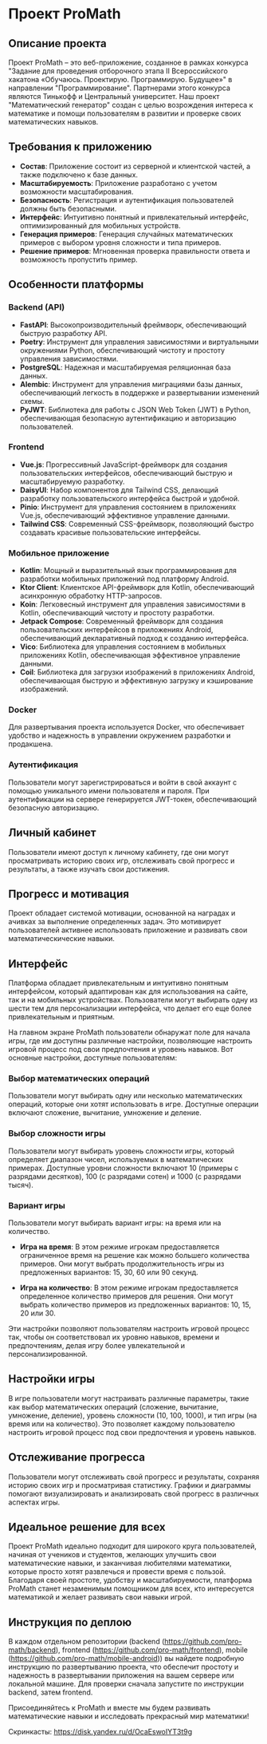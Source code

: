# Проект ProMath

## Описание проекта

Проект ProMath – это веб-приложение, созданное в рамках конкурса "Задание для проведения отборочного этапа II Всероссийского хакатона «Обучаюсь. Проектирую. Программирую. Будущее»" в направлении "Программирование". Партнерами этого конкурса являются Тинькофф и Центральный университет. Наш проект "Математический генератор" создан с целью возрождения интереса к математике и помощи пользователям в развитии и проверке своих математических навыков.

## Требования к приложению

- **Состав**: Приложение состоит из серверной и клиентской частей, а также подключено к базе данных.
- **Масштабируемость**: Приложение разработано с учетом возможности масштабирования.
- **Безопасность**: Регистрация и аутентификация пользователей должны быть безопасными.
- **Интерфейс**: Интуитивно понятный и привлекательный интерфейс, оптимизированный для мобильных устройств.
- **Генерация примеров**: Генерация случайных математических примеров с выбором уровня сложности и типа примеров.
- **Решение примеров**: Мгновенная проверка правильности ответа и возможность пропустить пример.

## Особенности платформы

### Backend (API)

- **FastAPI**: Высокопроизводительный фреймворк, обеспечивающий быструю разработку API.
- **Poetry**: Инструмент для управления зависимостями и виртуальными окружениями Python, обеспечивающий чистоту и простоту управления зависимостями.
- **PostgreSQL**: Надежная и масштабируемая реляционная база данных.
- **Alembic**: Инструмент для управления миграциями базы данных, обеспечивающий легкость в поддержке и развертывании изменений схемы.
- **PyJWT**: Библиотека для работы с JSON Web Token (JWT) в Python, обеспечивающая безопасную аутентификацию и авторизацию пользователей.

### Frontend

- **Vue.js**: Прогрессивный JavaScript-фреймворк для создания пользовательских интерфейсов, обеспечивающий быструю и масштабируемую разработку.
- **DaisyUI**: Набор компонентов для Tailwind CSS, делающий разработку пользовательского интерфейса быстрой и удобной.
- **Pinio**: Инструмент для управления состоянием в приложениях Vue.js, обеспечивающий эффективное управление данными.
- **Tailwind CSS**: Современный CSS-фреймворк, позволяющий быстро создавать красивые пользовательские интерфейсы.

### Мобильное приложение

- **Kotlin**: Мощный и выразительный язык программирования для разработки мобильных приложений под платформу Android.
- **Ktor Client**: Клиентское API-фреймворк для Kotlin, обеспечивающий асинхронную обработку HTTP-запросов.
- **Koin**: Легковесный инструмент для управления зависимостями в Kotlin, обеспечивающий чистоту и простоту разработки.
- **Jetpack Compose**: Современный фреймворк для создания пользовательских интерфейсов в приложениях Android, обеспечивающий декларативный подход к созданию интерфейса.
- **Vico**: Библиотека для управления состоянием в мобильных приложениях Kotlin, обеспечивающая эффективное управление данными.
- **Coil**: Библиотека для загрузки изображений в приложениях Android, обеспечивающая быструю и эффективную загрузку и кэширование изображений.

### Docker

Для развертывания проекта используется Docker, что обеспечивает удобство и надежность в управлении окружением разработки и продакшена.

### Аутентификация

Пользователи могут зарегистрироваться и войти в свой аккаунт с помощью уникального имени пользователя и пароля. При аутентификации на сервере генерируется JWT-токен, обеспечивающий безопасную авторизацию.

## Личный кабинет

Пользователи имеют доступ к личному кабинету, где они могут просматривать историю своих игр, отслеживать свой прогресс и результаты, а также изучать свои достижения.

## Прогресс и мотивация

Проект обладает системой мотивации, основанной на наградах и ачивках за выполнение определенных задач. Это мотивирует пользователей активнее использовать приложение и развивать свои математическические навыки.

## Интерфейс

Платформа обладает привлекательным и интуитивно понятным интерфейсом, который адаптирован как для использования на сайте, так и на мобильных устройствах. Пользователи могут выбирать одну из шести тем для персонализации интерфейса, что делает его еще более привлекательным и приятным.

На главном экране ProMath пользователи обнаружат поле для начала игры, где им доступны различные настройки, позволяющие настроить игровой процесс под свои предпочтения и уровень навыков. Вот основные настройки, доступные пользователям:

### Выбор математических операций

Пользователи могут выбирать одну или несколько математических операций, которые они хотят использовать в игре. Доступные операции включают сложение, вычитание, умножение и деление.

### Выбор сложности игры

Пользователи могут выбирать уровень сложности игры, который определяет диапазон чисел, используемых в математических примерах. Доступные уровни сложности включают 10 (примеры с разрядами десятков), 100 (с разрядами сотен) и 1000 (с разрядами тысяч).

### Вариант игры

Пользователи могут выбирать вариант игры: на время или на количество. 

- **Игра на время**: В этом режиме игрокам предоставляется ограниченное время на решение как можно большего количества примеров. Они могут выбрать продолжительность игры из предложенных вариантов: 15, 30, 60 или 90 секунд.

- **Игра на количество**: В этом режиме игрокам предоставляется определенное количество примеров для решения. Они могут выбрать количество примеров из предложенных вариантов: 10, 15, 20 или 30.

Эти настройки позволяют пользователям настроить игровой процесс так, чтобы он соответствовал их уровню навыков, времени и предпочтениям, делая игру более увлекательной и персонализированной.

## Настройки игры

В игре пользователи могут настраивать различные параметры, такие как выбор математических операций (сложение, вычитание, умножение, деление), уровень сложности (10, 100, 1000), и тип игры (на время или на количество). Это позволяет каждому пользователю настроить игровой процесс под свои предпочтения и уровень навыков.

## Отслеживание прогресса

Пользователи могут отслеживать свой прогресс и результаты, сохраняя историю своих игр и просматривая статистику. Графики и диаграммы помогают визуализировать и анализировать свой прогресс в различных аспектах игры.

## Идеальное решение для всех

Проект ProMath идеально подходит для широкого круга пользователей, начиная от учеников и студентов, желающих улучшить свои математические навыки, и заканчивая любителями математики, которые просто хотят развлечься и провести время с пользой. Благодаря своей простоте, удобству и масштабируемости, платформа ProMath станет незаменимым помощником для всех, кто интересуется математикой и желает развивать свои навыки игрой.

## Инструкция по деплою

В каждом отдельном репозитории (backend (https://github.com/pro-math/backend), frontend (https://github.com/pro-math/frontend), mobile (https://github.com/pro-math/mobile-android)) вы найдете подробную инструкцию по развертыванию проекта, что обеспечит простоту и надежность в развертывании приложения на вашем сервере или локальной машине. Для проверки сначала запустите по инструкции backend, затем frontend.

Присоединяйтесь к ProMath и вместе мы будем развивать математические навыки и исследовать прекрасный мир математики!

Скринкасты: https://disk.yandex.ru/d/OcaEswoIYT3t9g

